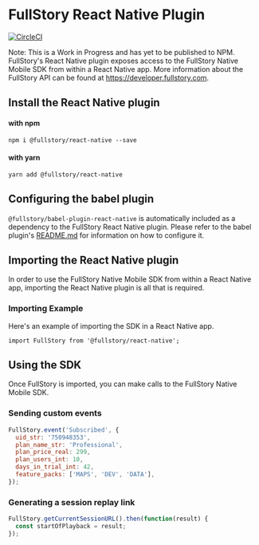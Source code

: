 # FullStory React Native Plugin

[![CircleCI](https://circleci.com/gh/fullstorydev/fullstory-react-native.svg?style=svg)](https://circleci.com/gh/fullstorydev/fullstory-react-native)

Note: This is a Work in Progress and has yet to be published to NPM.
FullStory's React Native plugin exposes access to the FullStory Native Mobile SDK from within a React Native app. More information about the FullStory API can be found at https://developer.fullstory.com.


## Install the React Native plugin

#### with npm

```
npm i @fullstory/react-native --save
```

#### with yarn
```
yarn add @fullstory/react-native
```

## Configuring the babel plugin
`@fullstory/babel-plugin-react-native` is automatically included as a dependency to the FullStory React Native plugin. Please refer to the babel plugin's [README.md](https://github.com/fullstorydev/fullstory-babel-plugin-react-native/blob/master/README.md) for information on how to configure it.

## Importing the React Native plugin

In order to use the FullStory Native Mobile SDK from within a React Native app, importing the React Native plugin is all that is required.

### Importing Example

Here's an example of importing the SDK in a React Native app.

```JSX
import FullStory from '@fullstory/react-native';
```

## Using the SDK

Once FullStory is imported, you can make calls to the FullStory Native Mobile SDK.

### Sending custom events

```JavaScript
FullStory.event('Subscribed', {
  uid_str: '750948353',
  plan_name_str: 'Professional',
  plan_price_real: 299,
  plan_users_int: 10,
  days_in_trial_int: 42,
  feature_packs: ['MAPS', 'DEV', 'DATA'],
});
```

### Generating a session replay link

```JavaScript
FullStory.getCurrentSessionURL().then(function(result) {
  const startOfPlayback = result;
});
```